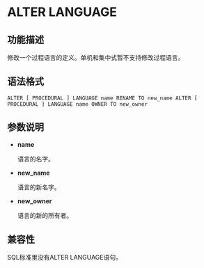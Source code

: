 # ALTER LANGUAGE<a name="ZH-CN_TOPIC_0000001080736216"></a>

## 功能描述<a name="section113331284191"></a>

修改一个过程语言的定义。单机和集中式暂不支持修改过程语言。

## 语法格式<a name="section122664751912"></a>

```
ALTER [ PROCEDURAL ] LANGUAGE name RENAME TO new_name ALTER [ PROCEDURAL ] LANGUAGE name OWNER TO new_owner
```

## 参数说明<a name="section48568352146"></a>

-   **name**

    语言的名字。

-   **new\_name**

    语言的新名字。

-   **new\_owner**

    语言的新的所有者。


## 兼容性<a name="section446220148329"></a>

SQL标准里没有ALTER LANGUAGE语句。

